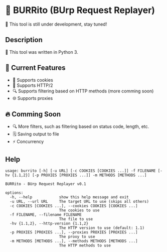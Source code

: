 # 🌯 BURRito (BUrp Request Replayer)
🚧 This tool is still under development, stay tuned!

## Description
🐍 This tool was written in Python 3.

## 🌟 Current Features
- 🍪 Supports cookies
- 🔧 Supports HTTP/2
- 🔍 Supports filtering based on HTTP methods (more comming soon)
- 🌐 Supports proxies

## 🔥 Comming Soon
- 🔍 More filters, such as filtering based on status code, length, etc.
- 🗒️ Saving output to file
- ⚡ Concurrency

## Help
```
usage: burrito [-h] [-u URL] [-c COOKIES [COOKIES ...]] -f FILENAME [-hv {1.1,2}] [-p PROXIES [PROXIES ...]] -m METHODS [METHODS ...]

BURRito - BUrp Request Replayer v0.1

options:
  -h, --help            show this help message and exit
  -u URL, --url URL     The target URL to use (skips all others)
  -c COOKIES [COOKIES ...], --cookies COOKIES [COOKIES ...]
                        The cookies to use
  -f FILENAME, --filename FILENAME
                        The file to use
  -hv {1.1,2}, --http-version {1.1,2}
                        The HTTP version to use (default: 1.1)
  -p PROXIES [PROXIES ...], --proxies PROXIES [PROXIES ...]
                        The proxy to use
  -m METHODS [METHODS ...], --methods METHODS [METHODS ...]
                        The HTTP methods to use
```